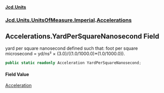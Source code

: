 #### [Jcd.Units](index.md 'index')
### [Jcd.Units.UnitsOfMeasure.Imperial](Jcd.Units.UnitsOfMeasure.Imperial.md 'Jcd.Units.UnitsOfMeasure.Imperial').[Accelerations](Accelerations.md 'Jcd.Units.UnitsOfMeasure.Imperial.Accelerations')

## Accelerations.YardPerSquareNanosecond Field

yard per square nanosecond defined such that: foot per square microsecond = yd/ns² ×
(3.0)/((1.0/1000.0)*(1.0/1000.0)).

```csharp
public static readonly Acceleration YardPerSquareNanosecond;
```

#### Field Value
[Acceleration](Acceleration.md 'Jcd.Units.UnitTypes.Acceleration')